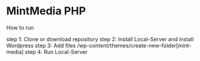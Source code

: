 # MintMedia PHP

How to run

step 1: Clone or download repository
step 2: Install Local-Server and install Wordpress
step 3: Add files /wp-content/themes/create-new-folder[mint-media]
step 4: Run Local-Server
